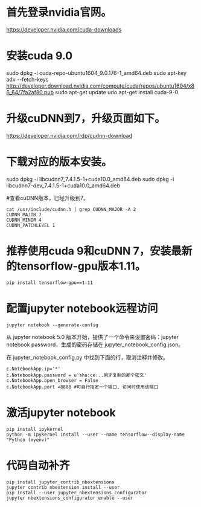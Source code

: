 
# 首先登录nvidia官网。

  https://developer.nvidia.com/cuda-downloads

# 安装cuda 9.0 

  sudo dpkg -i cuda-repo-ubuntu1604_9.0.176-1_amd64.deb
  sudo apt-key adv --fetch-keys http://developer.download.nvidia.com/compute/cuda/repos/ubuntu1604/x86_64/7fa2af80.pub
  sudo apt-get update
  udo apt-get install cuda-9-0

# 升级cuDNN到7，升级页面如下。

  https://developer.nvidia.com/rdp/cudnn-download

# 下载对应的版本安装。

  sudo dpkg -i libcudnn7_7.4.1.5-1+cuda10.0_amd64.deb
  sudo dpkg -i libcudnn7-dev_7.4.1.5-1+cuda10.0_amd64.deb

#查看cuDNN版本，已经升级到7。
  
    cat /usr/include/cudnn.h | grep CUDNN_MAJOR -A 2
    CUDNN_MAJOR 7
    CUDNN_MINOR 4
    CUDNN_PATCHLEVEL 1

# 推荐使用cuda 9和cuDNN 7，安装最新的tensorflow-gpu版本1.11。
  
    pip install tensorflow-gpu==1.11

# 配置jupyter notebook远程访问

    jupyter notebook --generate-config 

从 jupyter notebook 5.0 版本开始，提供了一个命令来设置密码：jupyter notebook password，生成的密码存储在 jupyter_notebook_config.json。

在 jupyter_notebook_config.py 中找到下面的行，取消注释并修改。

    c.NotebookApp.ip='*'
    c.NotebookApp.password = u'sha:ce...刚才复制的那个密文'
    c.NotebookApp.open_browser = False
    c.NotebookApp.port =8888 #可自行指定一个端口, 访问时使用该端口



# 激活jupyter notebook

    pip install ipykernel
    python -m ipykernel install --user --name tensorflow--display-name "Python (myenv)"

# 代码自动补齐


    pip install jupyter_contrib_nbextensions
    jupyter contrib nbextension install --user
    pip install --user jupyter_nbextensions_configurator
    jupyter nbextensions_configurator enable --user
    
